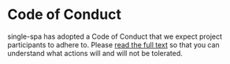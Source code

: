 # Code of Conduct

single-spa has adopted a Code of Conduct that we expect project participants to adhere to. Please [read the full text](https://single-spa.js.org/docs/code-of-conduct.html) so that you can understand what actions will and will not be tolerated.